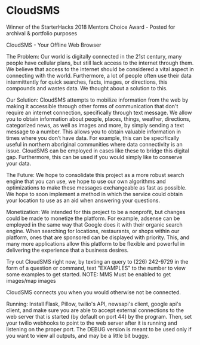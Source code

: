 # CloudSMS
Winner of the StarterHacks 2018 Mentors Choice Award - Posted for archival &amp; portfolio purposes

CloudSMS - Your Offline Web Browser

The Problem: Our world is digitally connected in the 21st century, many people have cellular plans, but still lack access to the internet through them. We believe that access to the internet should be considered a vital aspect in connecting with the world. Furthermore, a lot of people often use their data intermittently for quick searches, facts, images, or directions, this compounds and wastes data. We thought about a solution to this.

Our Solution: CloudSMS attempts to mobilize information from the web by making it accessible through other forms of communication that don't require an internet connection, specifically through text message. We allow you to obtain information about people, places, things, weather, directions, categorized news, as well as images and more, by simply sending a text message to a number. This allows you to obtain valuable information in times where you don’t have data. For example, this can be specifically useful in northern aboriginal communities where data connectivity is an issue. CloudSMS can be employed in cases like these to bridge this digital gap. Furthermore, this can be used if you would simply like to conserve your data.

The Future: We hope to consolidate this project as a more robust search engine that you can use, we hope to use our own algorithms and optimizations to make these messages exchangeable as fast as possible. We hope to soon implement a method in which the service could obtain your location to use as an aid when answering your questions.

Monetization: We intended for this project to be a nonprofit, but changes could be made to monetize the platform. For example, adsense can be employed in the same way that Google does it with their organic search engine. When searching for locations, restaurants, or shops within our platform, ones that are sponsored can be displayed with priority. This, and many more applications allow this platform to be flexible and powerful in delivering the experience that a business desires.

Try out CloudSMS right now, by texting an query to (226) 242-9729 in the form of a question or command, text "EXAMPLES" to the number to view some examples to get started. NOTE: MMS Must be enabled to get images/map images

CloudSMS connects you when you would otherwise not be connected.

Running:
Install Flask, Pillow, twilio's API, newsapi's client, google api's client, and make sure you are able to accept external connections to the web server that is started (by default on port 44) by the program. Then, set your twilio webhooks to point to the web server after it is running and listening on the proper port. The DEBUG version is meant to be used only if you want to view all outputs, and may be a little bit buggy.
